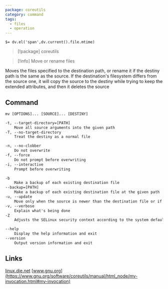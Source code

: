 ```yaml
---
package: coreutils
category: command
tags:
  - files
  - operation
---
```


`$= dv.el('span',dv.current().file.mtime)`
> [!package] coreutils

> [!info] Move or rename files

Moves the files specified to the destination path, or rename it if the destiny path is the same as the source. If the destination's filesystem differs from the source one, it will copy the source to the destiny while trying to keep the extended attributes, and then it deletes the source

## Command
```txt
mv [OPTIONS]... [SOURCE]... [DESTINY]

-t, --target-directory=[PATH]
	Move all source arguments into the given path
-T, --no-target-directory
	Treat the destiny as a normal file

-n, --no-clobber
	Do not overwrite
-f, --force
	Do not prompt before overwriting
-i, --interactive
	Prompt before overwriting

-b
	Make a backup of each existing destination file
--backup=[PATH]
	Make a backup of each existing destination file at the given path
-u, --update
	Move only when the source is newer than the destination file or if it does not exist
-v, --verbose
	Explain what's being done
-Z
	Adjusts the SELinux security context according to the system default type for destination files and each created directory

--help
	Display the help information and exit 
--version
	Output version information and exit
```

## Links
[linux.die.net](https://linux.die.net/man/1/mv)
[www.gnu.org](https://www.gnu.org/software/coreutils/manual/html_node/mv-invocation.html#mv-invocation)
